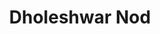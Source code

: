 ---
title: "Dholeshwar Nod"
title_bn: "ধলেস্মর নদ"
description: "It’s starting from Mativanga (Barisal) that meets with Kocha river near Kuyetpur."
---